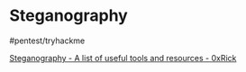# Steganography
#pentest/tryhackme

[Steganography - A list of useful tools and resources - 0xRick](https://0xrick.github.io/lists/stego/)